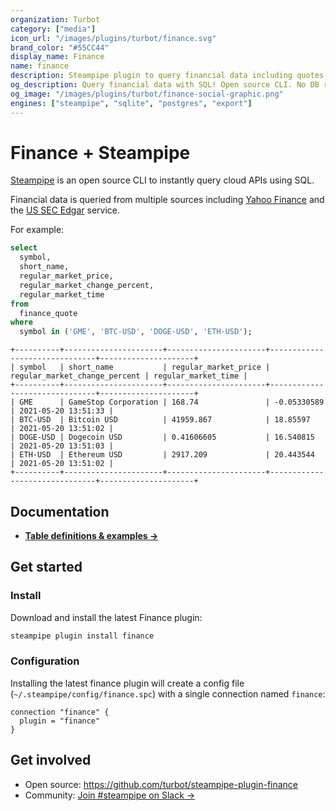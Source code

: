 ```yaml
---
organization: Turbot
category: ["media"]
icon_url: "/images/plugins/turbot/finance.svg"
brand_color: "#55CC44"
display_name: Finance
name: finance
description: Steampipe plugin to query financial data including quotes and public company information.
og_description: Query financial data with SQL! Open source CLI. No DB required.
og_image: "/images/plugins/turbot/finance-social-graphic.png"
engines: ["steampipe", "sqlite", "postgres", "export"]
---
```


# Finance + Steampipe

[Steampipe](https://steampipe.io) is an open source CLI to instantly query cloud APIs using SQL.

Financial data is queried from multiple sources including [Yahoo Finance](https://finance.yahoo.com/) and the [US SEC Edgar](https://www.sec.gov/edgar.shtml) service.

For example:

```sql
select
  symbol,
  short_name,
  regular_market_price,
  regular_market_change_percent,
  regular_market_time
from
  finance_quote
where
  symbol in ('GME', 'BTC-USD', 'DOGE-USD', 'ETH-USD');
```

```
+----------+----------------------+----------------------+-------------------------------+---------------------+
| symbol   | short_name           | regular_market_price | regular_market_change_percent | regular_market_time |
+----------+----------------------+----------------------+-------------------------------+---------------------+
| GME      | GameStop Corporation | 168.74               | -0.05330589                   | 2021-05-20 13:51:33 |
| BTC-USD  | Bitcoin USD          | 41959.867            | 18.85597                      | 2021-05-20 13:51:02 |
| DOGE-USD | Dogecoin USD         | 0.41606605           | 16.540815                     | 2021-05-20 13:51:03 |
| ETH-USD  | Ethereum USD         | 2917.209             | 20.443544                     | 2021-05-20 13:51:02 |
+----------+----------------------+----------------------+-------------------------------+---------------------+
```

## Documentation

- **[Table definitions & examples →](/plugins/turbot/finance/tables)**

## Get started

### Install

Download and install the latest Finance plugin:

```bash
steampipe plugin install finance
```

### Configuration

Installing the latest finance plugin will create a config file (`~/.steampipe/config/finance.spc`) with a single connection named `finance`:

```hcl
connection "finance" {
  plugin = "finance"
}
```

## Get involved

- Open source: https://github.com/turbot/steampipe-plugin-finance
- Community: [Join #steampipe on Slack →](https://turbot.com/community/join)
